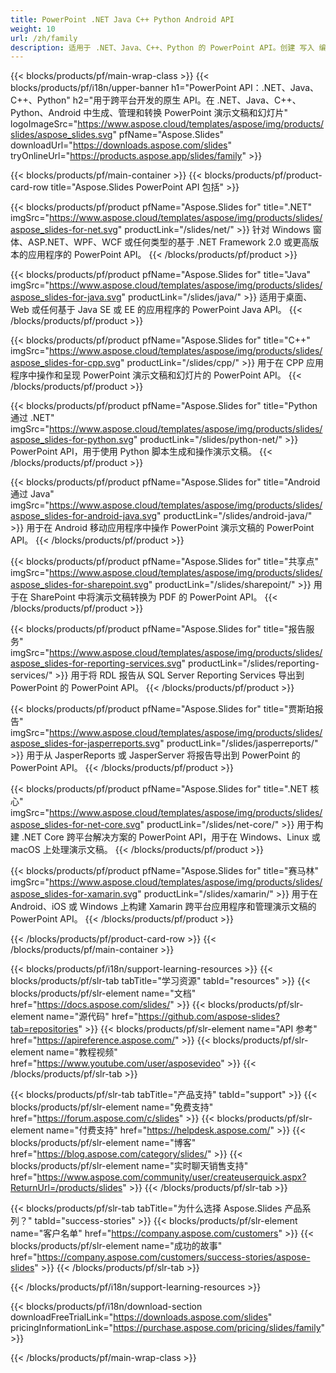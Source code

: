 ```yaml
---
title: PowerPoint .NET Java C++ Python Android API
weight: 10
url: /zh/family
description: 适用于 .NET、Java、C++、Python 的 PowerPoint API。创建 写入 编辑 渲染 打印 PowerPoint PPT、PPTX、ODP。在 SSRS 和 JasperReports 中导出幻灯片
---
```


{{< blocks/products/pf/main-wrap-class >}}
{{< blocks/products/pf/i18n/upper-banner h1="PowerPoint API：.NET、Java、C++、Python" h2="用于跨平台开发的原生 API。在 .NET、Java、C++、Python、Android 中生成、管理和转换 PowerPoint 演示文稿和幻灯片" logoImageSrc="https://www.aspose.cloud/templates/aspose/img/products/slides/aspose_slides.svg" pfName="Aspose.Slides" downloadUrl="https://downloads.aspose.com/slides" tryOnlineUrl="https://products.aspose.app/slides/family" >}}

{{< blocks/products/pf/main-container >}}
{{< blocks/products/pf/product-card-row title="Aspose.Slides PowerPoint API 包括" >}}

{{< blocks/products/pf/product pfName="Aspose.Slides for" title=".NET" imgSrc="https://www.aspose.cloud/templates/aspose/img/products/slides/aspose_slides-for-net.svg" productLink="/slides/net/" >}}
针对 Windows 窗体、ASP.NET、WPF、WCF 或任何类型的基于 .NET Framework 2.0 或更高版本的应用程序的 PowerPoint API。
{{< /blocks/products/pf/product >}}

{{< blocks/products/pf/product pfName="Aspose.Slides for" title="Java" imgSrc="https://www.aspose.cloud/templates/aspose/img/products/slides/aspose_slides-for-java.svg" productLink="/slides/java/" >}}
适用于桌面、Web 或任何基于 Java SE 或 EE 的应用程序的 PowerPoint Java API。
{{< /blocks/products/pf/product >}}

{{< blocks/products/pf/product pfName="Aspose.Slides for" title="C++" imgSrc="https://www.aspose.cloud/templates/aspose/img/products/slides/aspose_slides-for-cpp.svg" productLink="/slides/cpp/" >}}
用于在 CPP 应用程序中操作和呈现 PowerPoint 演示文稿和幻灯片的 PowerPoint API。
{{< /blocks/products/pf/product >}}

{{< blocks/products/pf/product pfName="Aspose.Slides for" title="Python 通过 .NET" imgSrc="https://www.aspose.cloud/templates/aspose/img/products/slides/aspose_slides-for-python.svg" productLink="/slides/python-net/" >}}
PowerPoint API，用于使用 Python 脚本生成和操作演示文稿。
{{< /blocks/products/pf/product >}}

{{< blocks/products/pf/product pfName="Aspose.Slides for" title="Android 通过 Java" imgSrc="https://www.aspose.cloud/templates/aspose/img/products/slides/aspose_slides-for-android-java.svg" productLink="/slides/android-java/" >}}
用于在 Android 移动应用程序中操作 PowerPoint 演示文稿的 PowerPoint API。
{{< /blocks/products/pf/product >}}

{{< blocks/products/pf/product pfName="Aspose.Slides for" title="共享点" imgSrc="https://www.aspose.cloud/templates/aspose/img/products/slides/aspose_slides-for-sharepoint.svg" productLink="/slides/sharepoint/" >}}
用于在 SharePoint 中将演示文稿转换为 PDF 的 PowerPoint API。
{{< /blocks/products/pf/product >}}

{{< blocks/products/pf/product pfName="Aspose.Slides for" title="报告服务" imgSrc="https://www.aspose.cloud/templates/aspose/img/products/slides/aspose_slides-for-reporting-services.svg" productLink="/slides/reporting-services/" >}}
用于将 RDL 报告从 SQL Server Reporting Services 导出到 PowerPoint 的 PowerPoint API。
{{< /blocks/products/pf/product >}}

{{< blocks/products/pf/product pfName="Aspose.Slides for" title="贾斯珀报告" imgSrc="https://www.aspose.cloud/templates/aspose/img/products/slides/aspose_slides-for-jasperreports.svg" productLink="/slides/jasperreports/" >}}
用于从 JasperReports 或 JasperServer 将报告导出到 PowerPoint 的 PowerPoint API。
{{< /blocks/products/pf/product >}}

{{< blocks/products/pf/product pfName="Aspose.Slides for" title=".NET 核心" imgSrc="https://www.aspose.cloud/templates/aspose/img/products/slides/aspose_slides-for-net-core.svg" productLink="/slides/net-core/" >}}
用于构建 .NET Core 跨平台解决方案的 PowerPoint API，用于在 Windows、Linux 或 macOS 上处理演示文稿。
{{< /blocks/products/pf/product >}}

{{< blocks/products/pf/product pfName="Aspose.Slides for" title="赛马林" imgSrc="https://www.aspose.cloud/templates/aspose/img/products/slides/aspose_slides-for-xamarin.svg" productLink="/slides/xamarin/" >}}
用于在 Android、iOS 或 Windows 上构建 Xamarin 跨平台应用程序和管理演示文稿的 PowerPoint API。
{{< /blocks/products/pf/product >}}

{{< /blocks/products/pf/product-card-row >}}
{{< /blocks/products/pf/main-container >}}

{{< blocks/products/pf/i18n/support-learning-resources >}}
{{< blocks/products/pf/slr-tab tabTitle="学习资源" tabId="resources" >}}
{{< blocks/products/pf/slr-element name="文档" href="https://docs.aspose.com/slides/" >}}
{{< blocks/products/pf/slr-element name="源代码" href="https://github.com/aspose-slides?tab=repositories" >}}
{{< blocks/products/pf/slr-element name="API 参考" href="https://apireference.aspose.com/" >}}
{{< blocks/products/pf/slr-element name="教程视频" href="https://www.youtube.com/user/asposevideo" >}}
{{< /blocks/products/pf/slr-tab >}}

{{< blocks/products/pf/slr-tab tabTitle="产品支持" tabId="support" >}}
{{< blocks/products/pf/slr-element name="免费支持" href="https://forum.aspose.com/c/slides" >}}
{{< blocks/products/pf/slr-element name="付费支持" href="https://helpdesk.aspose.com/" >}}
{{< blocks/products/pf/slr-element name="博客" href="https://blog.aspose.com/category/slides/" >}}
{{< blocks/products/pf/slr-element name="实时聊天销售支持" href="https://www.aspose.com/community/user/createuserquick.aspx?ReturnUrl=/products/slides" >}}
{{< /blocks/products/pf/slr-tab >}}

{{< blocks/products/pf/slr-tab tabTitle="为什么选择 Aspose.Slides 产品系列？" tabId="success-stories" >}}
{{< blocks/products/pf/slr-element name="客户名单" href="https://company.aspose.com/customers" >}}
{{< blocks/products/pf/slr-element name="成功的故事" href="https://company.aspose.com/customers/success-stories/aspose-slides" >}}
{{< /blocks/products/pf/slr-tab >}}

{{< /blocks/products/pf/i18n/support-learning-resources >}}

{{< blocks/products/pf/i18n/download-section downloadFreeTrialLink="https://downloads.aspose.com/slides" pricingInformationLink="https://purchase.aspose.com/pricing/slides/family" >}}

{{< /blocks/products/pf/main-wrap-class >}}